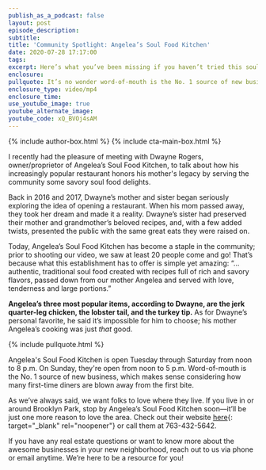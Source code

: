 ```yaml
---
publish_as_a_podcast: false
layout: post
episode_description:
subtitle:
title: 'Community Spotlight: Angelea’s Soul Food Kitchen'
date: 2020-07-28 17:17:00
tags:
excerpt: Here’s what you’ve been missing if you haven’t tried this soul food kitchen.
enclosure:
pullquote: It’s no wonder word-of-mouth is the No. 1 source of new business.
enclosure_type: video/mp4
enclosure_time:
use_youtube_image: true
youtube_alternate_image:
youtube_code: xQ_BVOj4sAM
---
```


{% include author-box.html %}
{% include cta-main-box.html %}

I recently had the pleasure of meeting with Dwayne Rogers, owner/proprietor of Angelea’s Soul Food Kitchen, to talk about how his increasingly popular restaurant honors his mother's legacy by serving the community some savory soul food delights.&nbsp;

Back in 2016 and 2017, Dwayne’s mother and sister began seriously exploring the idea of opening a restaurant. When his mom passed away, they took her dream and made it a reality. Dwayne’s sister had preserved their mother and grandmother’s beloved recipes, and, with a few added twists, presented the public with the same great eats they were raised on.&nbsp;

Today, Angelea’s Soul Food Kitchen has become a staple in the community; prior to shooting our video, we saw at least 20 people come and go\! That’s because what this establishment has to offer is simple yet amazing: “…authentic, traditional soul food created with recipes full of rich and savory flavors, passed down from our mother Angelea and served with love, tenderness and large portions.”&nbsp;

**Angelea’s three most popular items, according to Dwayne, are the jerk quarter-leg chicken, the lobster tail, and the turkey tip.** As for Dwayne’s personal favorite, he said it’s impossible for him to choose; his mother Angelea’s cooking was just *that* good.&nbsp;

{% include pullquote.html %}

Angelea's Soul Food Kitchen is open Tuesday through Saturday from noon to 8 p.m. On Sunday, they're open from noon to 5 p.m. Word-of-mouth is the No. 1 source of new business, which makes sense considering how many first-time diners are blown away from the first bite.&nbsp;

As we’ve always said, we want folks to love where they live. If you live in or around Brooklyn Park, stop by Angelea’s Soul Food Kitchen soon—it’ll be just one more reason to love the area. Check out their website&nbsp;[here](https://www.angeleassoulfoodkitchen.com/){: target="_blank" rel="noopener"}&nbsp;or call them at 763-432-5642.&nbsp;

If you have any real estate questions or want to know more about the awesome businesses in your new neighborhood, reach out to us via phone or email anytime. We’re here to be a resource for you\!&nbsp;